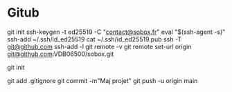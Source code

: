 # Gitub
git init
ssh-keygen -t ed25519 -C "contact@sobox.fr"
eval "$(ssh-agent -s)"
ssh-add ~/.ssh/id_ed25519
cat ~/.ssh/id_ed25519.pub
ssh -T git@github.com
ssh-add -l
git remote -v
git remote set-url origin git@github.com:VDB06500/sobox.git

git init

git add .gitignore
git commit -m"Maj projet"
git push -u origin main

